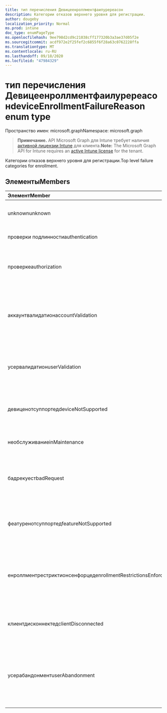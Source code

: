 ```yaml
---
title: тип перечисления Девицеенроллментфаилуререасон
description: Категории отказов верхнего уровня для регистрации.
author: dougeby
localization_priority: Normal
ms.prod: intune
doc_type: enumPageType
ms.openlocfilehash: 9ee798d2cd9c21038cff177320b3a3ae37d05f2e
ms.sourcegitcommit: acdf972e2f25fef2c6855f6f28a63c0762228ffa
ms.translationtype: MT
ms.contentlocale: ru-RU
ms.lasthandoff: 09/18/2020
ms.locfileid: "47984329"
---
```

# <a name="deviceenrollmentfailurereason-enum-type"></a><span data-ttu-id="e8e8d-103">тип перечисления Девицеенроллментфаилуререасон</span><span class="sxs-lookup"><span data-stu-id="e8e8d-103">deviceEnrollmentFailureReason enum type</span></span>

<span data-ttu-id="e8e8d-104">Пространство имен: microsoft.graph</span><span class="sxs-lookup"><span data-stu-id="e8e8d-104">Namespace: microsoft.graph</span></span>

> <span data-ttu-id="e8e8d-105">**Примечание.** API Microsoft Graph для Intune требует наличия [активной лицензии Intune](https://go.microsoft.com/fwlink/?linkid=839381) для клиента.</span><span class="sxs-lookup"><span data-stu-id="e8e8d-105">**Note:** The Microsoft Graph API for Intune requires an [active Intune license](https://go.microsoft.com/fwlink/?linkid=839381) for the tenant.</span></span>

<span data-ttu-id="e8e8d-106">Категории отказов верхнего уровня для регистрации.</span><span class="sxs-lookup"><span data-stu-id="e8e8d-106">Top level failure categories for enrollment.</span></span>

## <a name="members"></a><span data-ttu-id="e8e8d-107">Элементы</span><span class="sxs-lookup"><span data-stu-id="e8e8d-107">Members</span></span>
|<span data-ttu-id="e8e8d-108">Элемент</span><span class="sxs-lookup"><span data-stu-id="e8e8d-108">Member</span></span>|<span data-ttu-id="e8e8d-109">Значение</span><span class="sxs-lookup"><span data-stu-id="e8e8d-109">Value</span></span>|<span data-ttu-id="e8e8d-110">Описание</span><span class="sxs-lookup"><span data-stu-id="e8e8d-110">Description</span></span>|
|:---|:---|:---|
|<span data-ttu-id="e8e8d-111">unknown</span><span class="sxs-lookup"><span data-stu-id="e8e8d-111">unknown</span></span>|<span data-ttu-id="e8e8d-112">нуль</span><span class="sxs-lookup"><span data-stu-id="e8e8d-112">0</span></span>|<span data-ttu-id="e8e8d-113">Значение по умолчанию, причина сбоя неизвестна.</span><span class="sxs-lookup"><span data-stu-id="e8e8d-113">Default value, failure reason is unknown.</span></span>|
|<span data-ttu-id="e8e8d-114">проверки подлинности</span><span class="sxs-lookup"><span data-stu-id="e8e8d-114">authentication</span></span>|<span data-ttu-id="e8e8d-115">1 </span><span class="sxs-lookup"><span data-stu-id="e8e8d-115">1</span></span>|<span data-ttu-id="e8e8d-116">Ошибка проверки подлинности</span><span class="sxs-lookup"><span data-stu-id="e8e8d-116">Authentication failed</span></span>|
|<span data-ttu-id="e8e8d-117">проверке</span><span class="sxs-lookup"><span data-stu-id="e8e8d-117">authorization</span></span>|<span data-ttu-id="e8e8d-118">2 </span><span class="sxs-lookup"><span data-stu-id="e8e8d-118">2</span></span>|<span data-ttu-id="e8e8d-119">Вызов прошел проверку подлинности, но не авторизован для регистрации.</span><span class="sxs-lookup"><span data-stu-id="e8e8d-119">Call was authenticated, but not authorized to enroll.</span></span>|
|<span data-ttu-id="e8e8d-120">аккаунтвалидатион</span><span class="sxs-lookup"><span data-stu-id="e8e8d-120">accountValidation</span></span>|<span data-ttu-id="e8e8d-121">4</span><span class="sxs-lookup"><span data-stu-id="e8e8d-121">3</span></span>|<span data-ttu-id="e8e8d-122">Не удалось проверить учетную запись для регистрации.</span><span class="sxs-lookup"><span data-stu-id="e8e8d-122">Failed to validate the account for enrollment.</span></span> <span data-ttu-id="e8e8d-123">(Учетная запись заблокирована, регистрация не включена)</span><span class="sxs-lookup"><span data-stu-id="e8e8d-123">(Account blocked, enrollment not enabled)</span></span>|
|<span data-ttu-id="e8e8d-124">усервалидатион</span><span class="sxs-lookup"><span data-stu-id="e8e8d-124">userValidation</span></span>|<span data-ttu-id="e8e8d-125">4 </span><span class="sxs-lookup"><span data-stu-id="e8e8d-125">4</span></span>|<span data-ttu-id="e8e8d-126">Не удалось проверить пользователя.</span><span class="sxs-lookup"><span data-stu-id="e8e8d-126">User could not be validated.</span></span> <span data-ttu-id="e8e8d-127">(Пользователь не существует, отсутствует лицензия)</span><span class="sxs-lookup"><span data-stu-id="e8e8d-127">(User does not exist, missing license)</span></span>|
|<span data-ttu-id="e8e8d-128">девиценотсуппортед</span><span class="sxs-lookup"><span data-stu-id="e8e8d-128">deviceNotSupported</span></span>|<span data-ttu-id="e8e8d-129">5 </span><span class="sxs-lookup"><span data-stu-id="e8e8d-129">5</span></span>|<span data-ttu-id="e8e8d-130">Устройство не поддерживается для управления мобильными устройствами.</span><span class="sxs-lookup"><span data-stu-id="e8e8d-130">Device is not supported for mobile device management.</span></span>|
|<span data-ttu-id="e8e8d-131">необслуживание</span><span class="sxs-lookup"><span data-stu-id="e8e8d-131">inMaintenance</span></span>|<span data-ttu-id="e8e8d-132">6 </span><span class="sxs-lookup"><span data-stu-id="e8e8d-132">6</span></span>|<span data-ttu-id="e8e8d-133">Учетная запись находится в состоянии обслуживания.</span><span class="sxs-lookup"><span data-stu-id="e8e8d-133">Account is in maintenance.</span></span>|
|<span data-ttu-id="e8e8d-134">бадрекуест</span><span class="sxs-lookup"><span data-stu-id="e8e8d-134">badRequest</span></span>|<span data-ttu-id="e8e8d-135">7 </span><span class="sxs-lookup"><span data-stu-id="e8e8d-135">7</span></span>|<span data-ttu-id="e8e8d-136">Клиент отправил запрос, который не распознаются или не поддерживается службой.</span><span class="sxs-lookup"><span data-stu-id="e8e8d-136">Client sent a request that is not understood/supported by the service.</span></span>|
|<span data-ttu-id="e8e8d-137">феатуренотсуппортед</span><span class="sxs-lookup"><span data-stu-id="e8e8d-137">featureNotSupported</span></span>|<span data-ttu-id="e8e8d-138">8 </span><span class="sxs-lookup"><span data-stu-id="e8e8d-138">8</span></span>|<span data-ttu-id="e8e8d-139">Функции, используемые этой регистрацией, не поддерживаются для этой учетной записи.</span><span class="sxs-lookup"><span data-stu-id="e8e8d-139">Feature(s) used by this enrollment are not supported for this account.</span></span>|
|<span data-ttu-id="e8e8d-140">енроллментрестриктионсенфорцед</span><span class="sxs-lookup"><span data-stu-id="e8e8d-140">enrollmentRestrictionsEnforced</span></span>|<span data-ttu-id="e8e8d-141">9 </span><span class="sxs-lookup"><span data-stu-id="e8e8d-141">9</span></span>|<span data-ttu-id="e8e8d-142">Ограничения на регистрацию, настроенные администратором, заблокировали эту регистрацию.</span><span class="sxs-lookup"><span data-stu-id="e8e8d-142">Enrollment restrictions configured by admin blocked this enrollment.</span></span>|
|<span data-ttu-id="e8e8d-143">клиентдисконнектед</span><span class="sxs-lookup"><span data-stu-id="e8e8d-143">clientDisconnected</span></span>|<span data-ttu-id="e8e8d-144">10 </span><span class="sxs-lookup"><span data-stu-id="e8e8d-144">10</span></span>|<span data-ttu-id="e8e8d-145">Превышено время ожидания клиента, или Регистрация прервана ендусер.</span><span class="sxs-lookup"><span data-stu-id="e8e8d-145">Client timed out or enrollment was aborted by enduser.</span></span>|
|<span data-ttu-id="e8e8d-146">усерабандонмент</span><span class="sxs-lookup"><span data-stu-id="e8e8d-146">userAbandonment</span></span>|<span data-ttu-id="e8e8d-147">11 </span><span class="sxs-lookup"><span data-stu-id="e8e8d-147">11</span></span>|<span data-ttu-id="e8e8d-148">Регистрация отменена ендусер.</span><span class="sxs-lookup"><span data-stu-id="e8e8d-148">Enrollment was abandoned by enduser.</span></span> <span data-ttu-id="e8e8d-149">(Ендусер запустил входящую миграцию, но не смог выполнить ее своевременно)</span><span class="sxs-lookup"><span data-stu-id="e8e8d-149">(Enduser started onboarding but failed to complete it in timely manner)</span></span>|


<!-- {
  "type": "#page.annotation",
  "suppressions": [
     "Warning: Enum deviceEnrollmentFailureReason has some values specified and others unspecified."
  ],
}
-->







